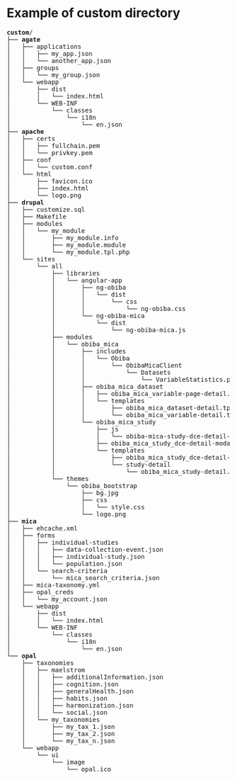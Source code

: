 # Example of custom directory

<pre>
<b>custom</b>/
├── <b>agate</b>
│   ├── applications
│   │   ├── my_app.json
│   │   └── another_app.json
│   ├── groups
│   │   └── my_group.json
│   └── webapp
│       ├── dist
│       │   └── index.html
│       └── WEB-INF
│           └── classes
│               └── i18n
│                   └── en.json
├── <b>apache</b>
│   ├── certs
│   │   ├── fullchain.pem
│   │   └── privkey.pem
│   ├── conf
│   │   └── custom.conf
│   └── html
│       ├── favicon.ico
│       ├── index.html
│       └── logo.png
├── <b>drupal</b>
│   ├── customize.sql
│   ├── Makefile
│   ├── modules
│   │   └── my_module
│   │       ├── my_module.info
│   │       ├── my_module.module
│   │       └── my_module.tpl.php
│   └── sites
│       └── all
│           ├── libraries
│           │   └── angular-app
│           │       ├── ng-obiba
│           │       │   └── dist
│           │       │       └── css
│           │       │           └── ng-obiba.css
│           │       └── ng-obiba-mica
│           │           └── dist
│           │               └── ng-obiba-mica.js
│           ├── modules
│           │   └── obiba_mica
│           │       ├── includes
│           │       │   └── Obiba
│           │       │       └── ObibaMicaClient
│           │       │           └── Datasets
│           │       │               └── VariableStatistics.php
│           │       ├── obiba_mica_dataset
│           │       │   ├── obiba_mica_variable-page-detail.inc
│           │       │   └── templates
│           │       │       ├── obiba_mica_dataset-detail.tpl.php
│           │       │       └── obiba_mica_variable-detail.tpl.php
│           │       └── obiba_mica_study
│           │           ├── js
│           │           │   └── obiba-mica-study-dce-detail-modal.js
│           │           ├── obiba_mica_study_dce-detail-modal.inc
│           │           └── templates
│           │               ├── obiba_mica_study_dce-detail-modal.tpl.php
│           │               └── study-detail
│           │                   └── obiba_mica_study-detail.tpl.php
│           └── themes
│               └── obiba_bootstrap
│                   ├── bg.jpg
│                   ├── css
│                   │   └── style.css
│                   └── logo.png
├── <b>mica</b>
│   ├── ehcache.xml
│   ├── forms
│   │   ├── individual-studies
│   │   │   ├── data-collection-event.json
│   │   │   ├── individual-study.json
│   │   │   └── population.json
│   │   └── search-criteria
│   │       └── mica_search_criteria.json
│   ├── mica-taxonomy.yml
│   ├── opal_creds
│   │   └── my_account.json
│   └── webapp
│       ├── dist
│       │   └── index.html
│       └── WEB-INF
│           └── classes
│               └── i18n
│                   └── en.json
└── <b>opal</b>
    ├── taxonomies
    │   ├── maelstrom
    │   │   ├── additionalInformation.json
    │   │   ├── cognition.json
    │   │   ├── generalHealth.json
    │   │   ├── habits.json
    │   │   ├── harmonization.json
    │   │   └── social.json
    │   └── my_taxonomies
    │       ├── my_tax_1.json
    │       ├── my_tax_2.json
    │       └── my_tax_n.json
    └── webapp
        └── ui
            └── image
                └── opal.ico
</pre>